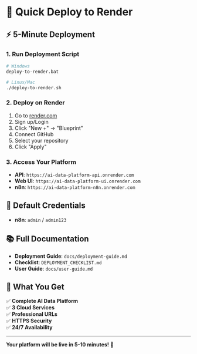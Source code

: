 # 🚀 Quick Deploy to Render

## ⚡ **5-Minute Deployment**

### **1. Run Deployment Script**
```bash
# Windows
deploy-to-render.bat

# Linux/Mac
./deploy-to-render.sh
```

### **2. Deploy on Render**
1. Go to [render.com](https://render.com)
2. Sign up/Login
3. Click "New +" → "Blueprint"
4. Connect GitHub
5. Select your repository
6. Click "Apply"

### **3. Access Your Platform**
- **API**: `https://ai-data-platform-api.onrender.com`
- **Web UI**: `https://ai-data-platform-ui.onrender.com`
- **n8n**: `https://ai-data-platform-n8n.onrender.com`

## 🔐 **Default Credentials**
- **n8n**: `admin` / `admin123`

## 📚 **Full Documentation**
- **Deployment Guide**: `docs/deployment-guide.md`
- **Checklist**: `DEPLOYMENT_CHECKLIST.md`
- **User Guide**: `docs/user-guide.md`

## 🎯 **What You Get**
✅ **Complete AI Data Platform**  
✅ **3 Cloud Services**  
✅ **Professional URLs**  
✅ **HTTPS Security**  
✅ **24/7 Availability**  

---

**Your platform will be live in 5-10 minutes! 🎉**
